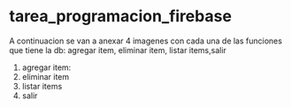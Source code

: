 # tarea_programacion_firebase
A continuacion se van a anexar 4 imagenes con cada una de las funciones que tiene la db: agregar item, eliminar item, listar items,salir
1. agregar item:
2. eliminar item
3. listar items
4. salir
